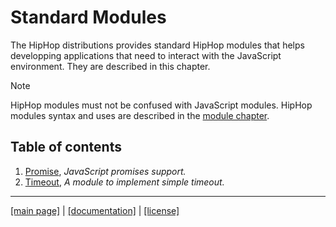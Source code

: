<!-- ${ var doc = require("hopdoc") } -->

Standard Modules
================

The HipHop distributions provides standard HipHop modules that helps 
developping applications that need to interact with the JavaScript
environment. They are described in this chapter.

> [!NOTE]
> HipHop modules must not be confused with JavaScript modules. HipHop
> modules syntax and uses are described in the 
> [module chapter](../lang/module.md).

<!-- github -->
Table of contents
-----------------

  1. [Promise](./promise.md), _JavaScript promises support._
  1. [Timeout](./timeout.md), _A module to implement simple timeout._

<!-- /github -->

- - - - - - - - - - - - - - - - - - - - - - - - - - - 
[[main page]](../README.md) | [[documentation]](./README.md) | [[license]](./license.md)
